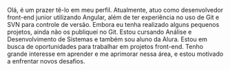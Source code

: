 
Olá, é um prazer tê-lo em meu perfil.
Atualmente, atuo como desenvolvedor front-end junior utilizando Angular, além de ter experiência no uso de Git e SVN para controle de versão.
Embora eu tenha realizado alguns pequenos projetos, ainda não os publiquei no Git.
Estou cursando Análise e Desenvolvimento de Sistemas e também sou aluno da Alura.
Estou em busca de oportunidades para trabalhar em projetos front-end. Tenho grande interesse em aprender e me aprimorar nessa área, e estou motivado a enfrentar novos desafios.
